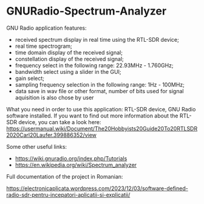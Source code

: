 # GNURadio-Spectrum-Analyzer

GNU Radio application features: 

- received spectrum display in real time using the RTL-SDR device;
- real time spectrogram;
- time domain display of the received signal;
- constellation display of the received signal;
- frequency select in the following range: 22.93MHz - 1.760GHz;
- bandwidth select using a slider in the GUI;
- gain select;
- sampling frequency selection in the following range: 1Hz - 100MHz;
- data save in wav file or other format, number of bits used for signal aquisition is also chose by user

What you need in order to use this application: RTL-SDR device, GNU Radio software installed. 
If you want to find out more information about the RTL-SDR device, you can take a look here: https://usermanual.wiki/Document/The20Hobbyists20Guide20To20RTLSDR2020Carl20Laufer.399886352/view

Some other useful links: 
- https://wiki.gnuradio.org/index.php/Tutorials
- https://en.wikipedia.org/wiki/Spectrum_analyzer

Full documentation of the project in Romanian:  

https://electronicaplicata.wordpress.com/2023/12/03/software-defined-radio-sdr-pentru-incepatori-aplicatii-si-explicatii/
